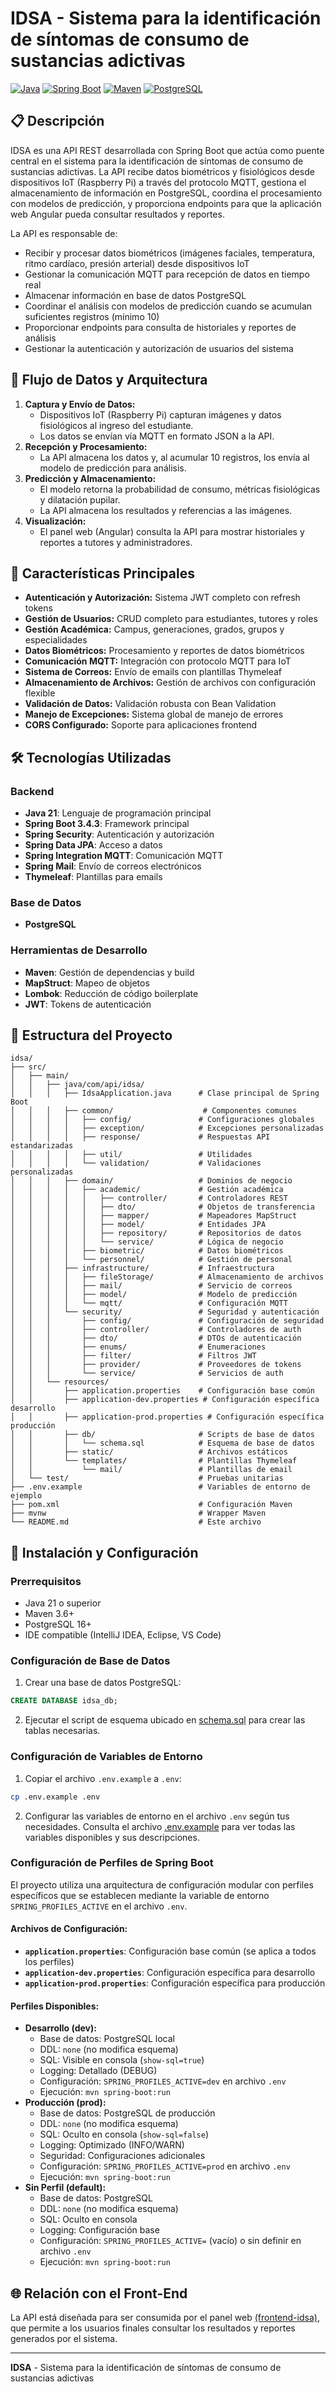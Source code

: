 # IDSA - Sistema para la identificación de síntomas de consumo de sustancias adictivas

[![Java](https://img.shields.io/badge/Java-21-orange.svg)](https://openjdk.java.net/projects/jdk/21/)
[![Spring Boot](https://img.shields.io/badge/Spring%20Boot-3.4.3-brightgreen.svg)](https://spring.io/projects/spring-boot)
[![Maven](https://img.shields.io/badge/Maven-3.10.1-blue.svg)](https://maven.apache.org/)
[![PostgreSQL](https://img.shields.io/badge/PostgreSQL-16+-blue.svg)](https://www.postgresql.org/)

## 📋 Descripción

IDSA es una API REST desarrollada con Spring Boot que actúa como puente central en el sistema para la identificación de síntomas de consumo de sustancias adictivas. La API recibe datos biométricos y fisiológicos desde dispositivos IoT (Raspberry Pi) a través del protocolo MQTT, gestiona el almacenamiento de información en PostgreSQL, coordina el procesamiento con modelos de predicción, y proporciona endpoints para que la aplicación web Angular pueda consultar resultados y reportes.

La API es responsable de:
- Recibir y procesar datos biométricos (imágenes faciales, temperatura, ritmo cardíaco, presión arterial) desde dispositivos IoT
- Gestionar la comunicación MQTT para recepción de datos en tiempo real
- Almacenar información en base de datos PostgreSQL
- Coordinar el análisis con modelos de predicción cuando se acumulan suficientes registros (mínimo 10)
- Proporcionar endpoints para consulta de historiales y reportes de análisis
- Gestionar la autenticación y autorización de usuarios del sistema

## 🔄 Flujo de Datos y Arquitectura
1. **Captura y Envío de Datos:**
   - Dispositivos IoT (Raspberry Pi) capturan imágenes y datos fisiológicos al ingreso del estudiante.
   - Los datos se envían vía MQTT en formato JSON a la API.
2. **Recepción y Procesamiento:**
   - La API almacena los datos y, al acumular 10 registros, los envía al modelo de predicción para análisis.
3. **Predicción y Almacenamiento:**
   - El modelo retorna la probabilidad de consumo, métricas fisiológicas y dilatación pupilar.
   - La API almacena los resultados y referencias a las imágenes.
4. **Visualización:**
   - El panel web (Angular) consulta la API para mostrar historiales y reportes a tutores y administradores.

## 🚀 Características Principales

- **Autenticación y Autorización:** Sistema JWT completo con refresh tokens
- **Gestión de Usuarios:** CRUD completo para estudiantes, tutores y roles
- **Gestión Académica:** Campus, generaciones, grados, grupos y especialidades
- **Datos Biométricos:** Procesamiento y reportes de datos biométricos
- **Comunicación MQTT:** Integración con protocolo MQTT para IoT
- **Sistema de Correos:** Envío de emails con plantillas Thymeleaf
- **Almacenamiento de Archivos:** Gestión de archivos con configuración flexible
- **Validación de Datos:** Validación robusta con Bean Validation
- **Manejo de Excepciones:** Sistema global de manejo de errores
- **CORS Configurado:** Soporte para aplicaciones frontend

## 🛠️ Tecnologías Utilizadas

### Backend
- **Java 21**: Lenguaje de programación principal
- **Spring Boot 3.4.3**: Framework principal
- **Spring Security**: Autenticación y autorización
- **Spring Data JPA**: Acceso a datos
- **Spring Integration MQTT**: Comunicación MQTT
- **Spring Mail**: Envío de correos electrónicos
- **Thymeleaf**: Plantillas para emails

### Base de Datos
- **PostgreSQL**

### Herramientas de Desarrollo
- **Maven**: Gestión de dependencias y build
- **MapStruct**: Mapeo de objetos
- **Lombok**: Reducción de código boilerplate
- **JWT**: Tokens de autenticación

## 📁 Estructura del Proyecto

```
idsa/
├── src/
│   ├── main/
│   │   ├── java/com/api/idsa/
│   │   │   ├── IdsaApplication.java      # Clase principal de Spring Boot
│   │   │   ├── common/                    # Componentes comunes
│   │   │   │   ├── config/               # Configuraciones globales
│   │   │   │   ├── exception/            # Excepciones personalizadas
│   │   │   │   ├── response/             # Respuestas API estandarizadas
│   │   │   │   ├── util/                 # Utilidades
│   │   │   │   └── validation/           # Validaciones personalizadas
│   │   │   ├── domain/                   # Dominios de negocio
│   │   │   │   ├── academic/             # Gestión académica
│   │   │   │   │   ├── controller/       # Controladores REST
│   │   │   │   │   ├── dto/              # Objetos de transferencia
│   │   │   │   │   ├── mapper/           # Mapeadores MapStruct
│   │   │   │   │   ├── model/            # Entidades JPA
│   │   │   │   │   ├── repository/       # Repositorios de datos
│   │   │   │   │   └── service/          # Lógica de negocio
│   │   │   │   ├── biometric/            # Datos biométricos
│   │   │   │   └── personnel/            # Gestión de personal
│   │   │   ├── infrastructure/           # Infraestructura
│   │   │   │   ├── fileStorage/          # Almacenamiento de archivos
│   │   │   │   ├── mail/                 # Servicio de correos
│   │   │   │   ├── model/                # Modelo de predicción
│   │   │   │   └── mqtt/                 # Configuración MQTT
│   │   │   └── security/                 # Seguridad y autenticación
│   │   │       ├── config/               # Configuración de seguridad
│   │   │       ├── controller/           # Controladores de auth
│   │   │       ├── dto/                  # DTOs de autenticación
│   │   │       ├── enums/                # Enumeraciones
│   │   │       ├── filter/               # Filtros JWT
│   │   │       ├── provider/             # Proveedores de tokens
│   │   │       └── service/              # Servicios de auth
│   │   └── resources/
│   │       ├── application.properties    # Configuración base común
│   │       ├── application-dev.properties # Configuración específica desarrollo
│   │       ├── application-prod.properties # Configuración específica producción
│   │       ├── db/                       # Scripts de base de datos
│   │       │   └── schema.sql            # Esquema de base de datos
│   │       ├── static/                   # Archivos estáticos
│   │       └── templates/                # Plantillas Thymeleaf
│   │           └── mail/                 # Plantillas de email
│   └── test/                             # Pruebas unitarias
├── .env.example                          # Variables de entorno de ejemplo
├── pom.xml                               # Configuración Maven
├── mvnw                                  # Wrapper Maven
└── README.md                             # Este archivo
```

## 🚀 Instalación y Configuración

### Prerrequisitos
- Java 21 o superior
- Maven 3.6+
- PostgreSQL 16+
- IDE compatible (IntelliJ IDEA, Eclipse, VS Code)

### Configuración de Base de Datos
1. Crear una base de datos PostgreSQL:
```sql
CREATE DATABASE idsa_db;
```
2. Ejecutar el script de esquema ubicado en [schema.sql](src/main/resources/db/schema.sql) para crear las tablas necesarias.

### Configuración de Variables de Entorno
1. Copiar el archivo `.env.example` a `.env`:
```bash
cp .env.example .env
```
2. Configurar las variables de entorno en el archivo `.env` según tus necesidades. Consulta el archivo [.env.example](.env.example) para ver todas las variables disponibles y sus descripciones.

### Configuración de Perfiles de Spring Boot
El proyecto utiliza una arquitectura de configuración modular con perfiles específicos que se establecen mediante la variable de entorno `SPRING_PROFILES_ACTIVE` en el archivo `.env`.

#### **Archivos de Configuración:**
- **`application.properties`**: Configuración base común (se aplica a todos los perfiles)
- **`application-dev.properties`**: Configuración específica para desarrollo
- **`application-prod.properties`**: Configuración específica para producción

#### **Perfiles Disponibles:**
- **Desarrollo (dev):**
  - Base de datos: PostgreSQL local
  - DDL: `none` (no modifica esquema)
  - SQL: Visible en consola (`show-sql=true`)
  - Logging: Detallado (DEBUG)
  - Configuración: `SPRING_PROFILES_ACTIVE=dev` en archivo `.env`
  - Ejecución: `mvn spring-boot:run`
- **Producción (prod):**
  - Base de datos: PostgreSQL de producción
  - DDL: `none` (no modifica esquema)
  - SQL: Oculto en consola (`show-sql=false`)
  - Logging: Optimizado (INFO/WARN)
  - Seguridad: Configuraciones adicionales
  - Configuración: `SPRING_PROFILES_ACTIVE=prod` en archivo `.env`
  - Ejecución: `mvn spring-boot:run`
- **Sin Perfil (default):**
  - Base de datos: PostgreSQL
  - DDL: `none` (no modifica esquema)
  - SQL: Oculto en consola
  - Logging: Configuración base
  - Configuración: `SPRING_PROFILES_ACTIVE=` (vacío) o sin definir en archivo `.env`
  - Ejecución: `mvn spring-boot:run`

## 🌐 Relación con el Front-End
La API está diseñada para ser consumida por el panel web [(frontend-idsa)](https://github.com/Caballero-dev/frontend-idsa), que permite a los usuarios finales consultar los resultados y reportes generados por el sistema.

---

**IDSA** - Sistema para la identificación de síntomas de consumo de sustancias adictivas 